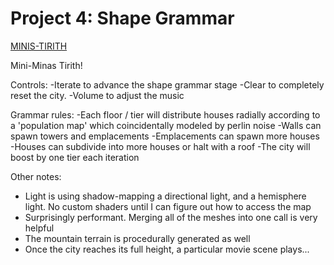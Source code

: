
# Project 4: Shape Grammar

[MINIS-TIRITH](https://mccannd.github.io/Project4-Shape-Grammar/) 

Mini-Minas Tirith!

Controls:
-Iterate to advance the shape grammar stage
-Clear to completely reset the city.
-Volume to adjust the music

Grammar rules:
-Each floor / tier will distribute houses radially according to a 'population map' which coincidentally modeled by perlin noise
-Walls can spawn towers and emplacements
-Emplacements can spawn more houses
-Houses can subdivide into more houses or halt with a roof
-The city will boost by one tier each iteration

Other notes:
- Light is using shadow-mapping a directional light, and a hemisphere light. No custom shaders until I can figure out how to access the map
- Surprisingly performant. Merging all of the meshes into one call is very helpful
- The mountain terrain is procedurally generated as well
- Once the city reaches its full height, a particular movie scene plays...